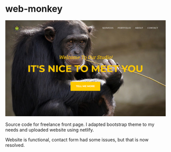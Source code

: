 # web-monkey

[![web-monkey](./img/site-front.png?raw=true "Web-Monkey")](https://web-monkey.netlify.app)

Source code for freelance front page. I adapted bootstrap theme to my needs and uploaded website using netlify.

Website is functional, contact form had some issues, but that is now resolved.